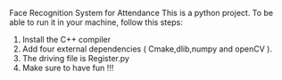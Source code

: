 Face Recognition System for Attendance
This is a python project. To be able to run it in your machine, follow this steps:
1. Install the C++ compiler
2. Add four external dependencies ( Cmake,dlib,numpy and openCV ).
3. The driving file is Register.py
4. Make sure to have fun !!!
